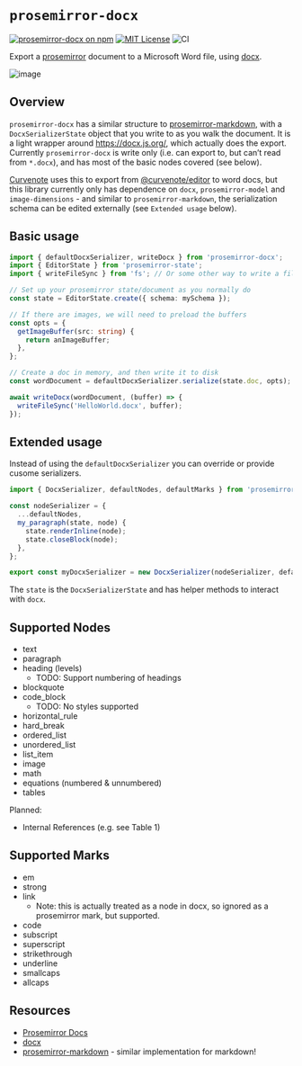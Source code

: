 # `prosemirror-docx`

[![prosemirror-docx on npm](https://img.shields.io/npm/v/prosemirror-docx.svg)](https://www.npmjs.com/package/prosemirror-docx)
[![MIT License](https://img.shields.io/badge/license-MIT-blue.svg)](https://github.com/curvenote/prosemirror-docx/blob/master/LICENSE)
![CI](https://github.com/curvenote/prosemirror-docx/workflows/CI/badge.svg)

Export a [prosemirror](https://prosemirror.net/) document to a Microsoft Word file, using [docx](https://docx.js.org/).

![image](https://user-images.githubusercontent.com/913249/134953610-886047eb-2a21-4929-9a53-9a29d8f6184f.png)

## Overview

`prosemirror-docx` has a similar structure to [prosemirror-markdown](https://github.com/prosemirror/prosemirror-markdown), with a `DocxSerializerState` object that you write to as you walk the document. It is a light wrapper around https://docx.js.org/, which actually does the export. Currently `prosemirror-docx` is write only (i.e. can export to, but can’t read from `*.docx`), and has most of the basic nodes covered (see below).

[Curvenote](https://curvenote.com) uses this to export from [@curvenote/editor](https://github.com/curvenote/editor) to word docs, but this library currently only has dependence on `docx`, `prosemirror-model` and `image-dimensions` - and similar to `prosemirror-markdown`, the serialization schema can be edited externally (see `Extended usage` below).

## Basic usage

```ts
import { defaultDocxSerializer, writeDocx } from 'prosemirror-docx';
import { EditorState } from 'prosemirror-state';
import { writeFileSync } from 'fs'; // Or some other way to write a file

// Set up your prosemirror state/document as you normally do
const state = EditorState.create({ schema: mySchema });

// If there are images, we will need to preload the buffers
const opts = {
  getImageBuffer(src: string) {
    return anImageBuffer;
  },
};

// Create a doc in memory, and then write it to disk
const wordDocument = defaultDocxSerializer.serialize(state.doc, opts);

await writeDocx(wordDocument, (buffer) => {
  writeFileSync('HelloWorld.docx', buffer);
});
```

## Extended usage

Instead of using the `defaultDocxSerializer` you can override or provide cusome serializers.

```ts
import { DocxSerializer, defaultNodes, defaultMarks } from 'prosemirror-docx';

const nodeSerializer = {
  ...defaultNodes,
  my_paragraph(state, node) {
    state.renderInline(node);
    state.closeBlock(node);
  },
};

export const myDocxSerializer = new DocxSerializer(nodeSerializer, defaultMarks);
```

The `state` is the `DocxSerializerState` and has helper methods to interact with `docx`.

## Supported Nodes

- text
- paragraph
- heading (levels)
  - TODO: Support numbering of headings
- blockquote
- code_block
  - TODO: No styles supported
- horizontal_rule
- hard_break
- ordered_list
- unordered_list
- list_item
- image
- math
- equations (numbered & unnumbered)
- tables

Planned:

- Internal References (e.g. see Table 1)

## Supported Marks

- em
- strong
- link
  - Note: this is actually treated as a node in docx, so ignored as a prosemirror mark, but supported.
- code
- subscript
- superscript
- strikethrough
- underline
- smallcaps
- allcaps

## Resources

- [Prosemirror Docs](https://prosemirror.net/docs/)
- [docx](https://docx.js.org/)
- [prosemirror-markdown](https://github.com/ProseMirror/prosemirror-markdown) - similar implementation for markdown!
